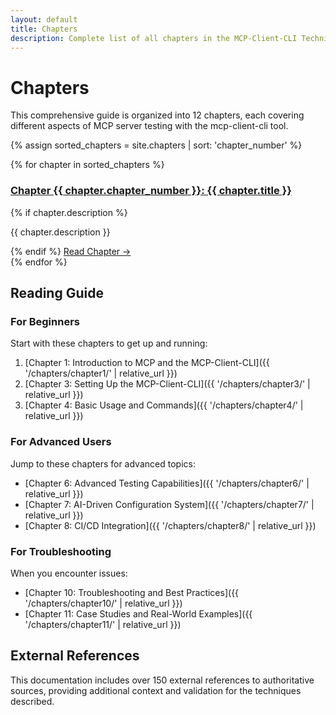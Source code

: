 ```yaml
---
layout: default
title: Chapters
description: Complete list of all chapters in the MCP-Client-CLI Technical Documentation
---
```


# Chapters

This comprehensive guide is organized into 12 chapters, each covering different aspects of MCP server testing with the mcp-client-cli tool.

{% assign sorted_chapters = site.chapters | sort: 'chapter_number' %}

<div class="chapters-grid">
{% for chapter in sorted_chapters %}
<div class="chapter-card">
    <h3><a href="{{ chapter.url | relative_url }}">Chapter {{ chapter.chapter_number }}: {{ chapter.title }}</a></h3>
    {% if chapter.description %}
    <p class="chapter-description">{{ chapter.description }}</p>
    {% endif %}
    <a href="{{ chapter.url | relative_url }}" class="read-more">Read Chapter →</a>
</div>
{% endfor %}
</div>

## Reading Guide

### For Beginners
Start with these chapters to get up and running:
1. [Chapter 1: Introduction to MCP and the MCP-Client-CLI]({{ '/chapters/chapter1/' | relative_url }})
2. [Chapter 3: Setting Up the MCP-Client-CLI]({{ '/chapters/chapter3/' | relative_url }})
3. [Chapter 4: Basic Usage and Commands]({{ '/chapters/chapter4/' | relative_url }})

### For Advanced Users
Jump to these chapters for advanced topics:
- [Chapter 6: Advanced Testing Capabilities]({{ '/chapters/chapter6/' | relative_url }})
- [Chapter 7: AI-Driven Configuration System]({{ '/chapters/chapter7/' | relative_url }})
- [Chapter 8: CI/CD Integration]({{ '/chapters/chapter8/' | relative_url }})

### For Troubleshooting
When you encounter issues:
- [Chapter 10: Troubleshooting and Best Practices]({{ '/chapters/chapter10/' | relative_url }})
- [Chapter 11: Case Studies and Real-World Examples]({{ '/chapters/chapter11/' | relative_url }})

## External References

This documentation includes over 150 external references to authoritative sources, providing additional context and validation for the techniques described. 